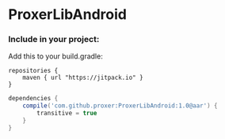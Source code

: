 # ProxerLibAndroid

### Include in your project:

Add this to your build.gradle:

```grrovy
repositories {
    maven { url "https://jitpack.io" }
}
```

```groovy
dependencies {
    compile('com.github.proxer:ProxerLibAndroid:1.0@aar') {
        transitive = true
    }
}
```
